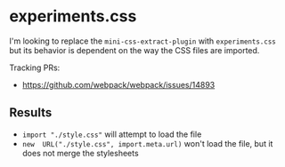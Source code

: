 # experiments.css

I'm looking to replace the `mini-css-extract-plugin` with `experiments.css` but its behavior is dependent on the way the CSS files are imported.

Tracking PRs:

- https://github.com/webpack/webpack/issues/14893

## Results

- `import "./style.css"` will attempt to load the file
- `new  URL("./style.css", import.meta.url)` won't load the file, but it does not merge the stylesheets
